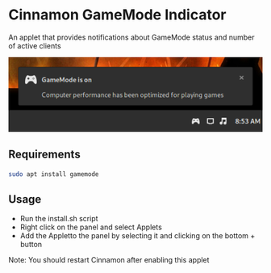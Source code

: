 # Cinnamon GameMode Indicator
An applet that provides notifications about GameMode status and number of active clients

![Screenshot](screenshot.png)

## Requirements

```bash
sudo apt install gamemode
```
## Usage
- Run the install.sh script
- Right click on the panel and select Applets
- Add the Appletto the panel by selecting it and clicking on the bottom + button

Note: You should restart Cinnamon after enabling this applet
